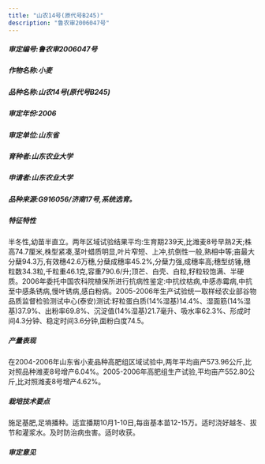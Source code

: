 ```yaml
---
title: "山农14号(原代号B245)"
description: "鲁农审2006047号"
---
```

##### 审定编号:鲁农审2006047号

##### 作物名称:小麦

##### 品种名称:山农14号(原代号B245)

##### 审定年份:2006

##### 审定单位:山东省

##### 育种者:山东农业大学

##### 申请者:山东农业大学

##### 品种来源:G916056/济南17号,系统选育。

##### 特征特性
半冬性,幼苗半直立。两年区域试验结果平均:生育期239天,比潍麦8号早熟2天;株高74.7厘米,株型紧凑,茎叶蜡质明显,叶片窄短、上冲,抗倒性一般,熟相中等;亩最大分蘖94.3万,有效穗42.6万穗,分蘖成穗率45.2%,分蘖力强,成穗率高;穗型纺锤,穗粒数34.3粒,千粒重46.1克,容重790.6/升;顶芒、白壳、白粒,籽粒较饱满、半硬质。2006年委托中国农科院植保所进行抗病性鉴定:中抗纹枯病,中感赤霉病,中抗至中感条锈病,慢叶锈病,感白粉病。2005-2006年生产试验统一取样经农业部谷物品质监督检验测试中心(泰安)测试:籽粒蛋白质(14%湿基)14.4%、湿面筋(14%湿基)37.9%、出粉率69.8%、沉淀值(14%湿基)21.7毫升、吸水率62.3%、形成时间4.3分钟、稳定时间3.6分钟,面粉白度74.5。

##### 产量表现
在2004-2006年山东省小麦品种高肥组区域试验中,两年平均亩产573.96公斤,比对照品种潍麦8号增产6.04%。2005-2006年高肥组生产试验,平均亩产552.80公斤,比对照潍麦8号增产4.62%。

##### 栽培技术要点
施足基肥,足墒播种。适宜播期10月1-10日,每亩基本苗12-15万。适时浇好越冬、拔节和灌浆水。及时防治病虫害。适时收获。

##### 审定意见

